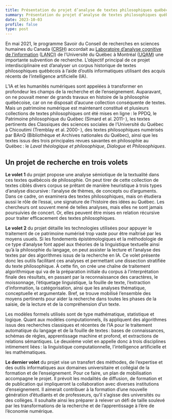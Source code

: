 ```yaml
---
title: Présentation du projet d’analyse de textes philosophiques québécois assistée par ordinateur
summary: Présentation du projet d’analyse de textes philosophiques québécois assistée par ordinateur.
date: 2023-10-03
profile: false
type: post
---
```

En mai 2021, le programme Savoir du Conseil de recherches en sciences humaines du Canada (<abbr title="Conseil de recherches en sciences humaines du Canada">CRSH</abbr>) accordait au [Laboratoire d’analyse cognitive de l’information](https://www.lanci.uqam.ca) (<abbr title="Laboratoire d’analyse cognitive de l’information">LANCI</abbr>) de l’Université du Québec à Montréal (<abbr title="Université du Québec à Montréal">UQAM</abbr>) une importante subvention de recherche.
L’objectif principal de ce projet interdisciplinaire est d’analyser un corpus historique de textes philosophiques québécois à l’aide d’outils informatiques utilisant des acquis récents de l’intelligence artificielle (IA).

L’IA et les humanités numériques sont appelées à transformer en profondeur les champs de la recherche et de l’enseignement. Auparavant, on ne pouvait mener de grands travaux en histoire de la philosophie québécoise, car on ne disposait d’aucune collection conséquente de textes.
Mais un patrimoine numérique est maintenant constitué et plusieurs collections de textes philosophiques ont été mises en ligne&#x202F;: le PPDQ, le Patrimoine philosophique du Québec (Simard et al.&#x202F;2011-&#x202F;), les textes pertinents des Classiques des sciences sociales de l’Université du Québec à Chicoutimi (Tremblay et al.&#x202F;2000-&#x202F;), des textes philosophiques numérisés par BAnQ (Bibliothèque et Archives nationales du Québec), ainsi que les textes issus des trois principales revues savantes en philosophie au Québec&#x202F;: le *Laval théologique et philosophique*, *Dialogue* et *Philosophiques*.

## Un projet de recherche en trois volets

**Le volet 1** du projet propose une analyse sémiotique de la textualité dans ces textes québécois de philosophie.
On peut tirer de cette collection de textes ciblés divers corpus se prêtant de manière heuristique à trois types d’analyse discursive&#x202F;: l’analyse de thèmes, de concepts ou d’arguments.
Dans ce cadre, on examinera des textes philosophiques, mais on étudiera aussi le rôle de l’essai, une signature de l’histoire des idées au Québec.
Les chercheurs ont souvent mené de telles analyses, mais elles ne sont jamais poursuivies de concert.
Or, elles peuvent être mises en relation récursive pour traiter efficacement des textes philosophiques.

**Le volet 2** du projet détaille les technologies utilisées pour appuyer le traitement de ce patrimoine numérisé trop vaste pour être maîtrisé par les moyens usuels.
Si les fondements épistémologiques et la méthodologie de ce type d’analyse font appel aux théories de la linguistique textuelle ainsi qu’à la philosophie du langage, on peut assister la lecture et l’analyse des textes par des algorithmes issus de la recherche en IA.
Ce volet présente donc les outils facilitant ces analyses et permettant une dissection stratifiée du texte philosophique.
À cette fin, on crée une chaîne de traitement algorithmique qui va de la préparation initiale du corpus à l’interprétation finale des résultats, en passant par la reconnaissance des caractères, le moissonnage, l’étiquetage linguistique, la fouille de texte, l’extraction d’information, la catégorisation, ainsi que les analyses thématique, conceptuelle et argumentale.
Bref, se trouve mobilisé l’ensemble des moyens pertinents pour aider la recherche dans toutes les phases de la saisie, de la lecture et de la compréhension d’un texte.

Les modèles formels utilisés sont de type mathématique, statistique et logique.
Quant aux modèles computationnels, ils appliquent des algorithmes issus des recherches classiques et récentes de l’IA pour le traitement automatique du langage et de la fouille de textes&#x202F;: bases de connaissances, schémas de règles, apprentissage machine et profond, et extractions de relations sémantiques.
Le deuxième volet en appelle donc à trois disciplines intimement liées&#x202F;: la linguistique
computationnelle, l’intelligence artificielle et les mathématiques.

**Le dernier volet** du projet vise un transfert des méthodes, de l’expertise et des outils informatiques aux domaines universitaire et collégial de la formation et de l’enseignement.
Pour ce faire, un plan de mobilisation accompagne le projet.
Il prévoit les modalités de diffusion, de formation et de publication qui impliqueront la collaboration avec diverses institutions d’enseignement.
Il aimerait contribuer à la formation d’une nouvelle génération d’étudiants et de professeurs, qu’il s’agisse des universités ou des collèges. Il souhaite ainsi les préparer à relever un défi de taille soulevé par les transformations de la recherche et de l’apprentissage à l’ère de l’économie numérique.